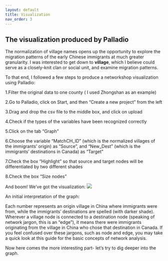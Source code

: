 ```yaml
---
layout: default
title: Visualization
nav_order: 3
---
```


## The visualization produced by Palladio


The normalization of village names opens up the opportunity to explore the migration patterns of the early Chinese immigrants at much greater granularity. I was interested to get down to **village**, which I believe could serve as a closely-knit clan or social unit, and examine migration patterns.

To that end, I followed a few steps to produce a networkshop visualization using Palladio:

1.Filter the original data to one county ( I used Zhongshan as an example) 

2.Go to Palladio, click on Start, and then “Create a new project” from the left

3.Drag and drop the csv file to the middle box, and click on upload 

4.Check if the types of the variables have been recognized correctly

5.Click on the tab “Graph”

6.Choose the variable “MatchCH_ID” (which is the normalized villages of the immigrants’ origin) as “Source”, and “New_Dest” (which is the immigrants’ destinations in Canada) as “Target”

7.Check the box “Highlight” so that source and target nodes will be differentiated by two different shades

8.Check the box “Size nodes”

And boom! We’ve got the visualization: 
![](http://blogs.ubc.ca/szhang/files/2018/08/palladio-animated.gif) 

An initial interpretation of the graph: 

Each number represents an origin village in China where immigrants were from, while the immigrants’ destinations are spelled (with darker shade). Wherever a village node is connected to a destination node (speaking of network jargon, this is an “edge”), it means there were immigrants originating from the village in China who chose that destination in Canada.
If you feel confused over these jargons, such as node and edge, you may take a quick look at this guide for the basic concepts of network analysis. 

Now here comes the more interesting part- let’s try to dig deeper into the graph. 
